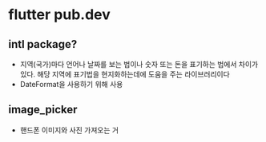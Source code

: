 # flutter pub.dev

## intl package?

- 지역(국가)마다 언어나 날짜를 보는 법이나 숫자 또는 돈을 표기하는 법에서 차이가 있다. 해당 지역에 표기법을 현지화하는데에 도움을 주는 라이브러리이다
- DateFormat을 사용하기 위해 사용

## image_picker

- 핸드폰 이미지와 사진 가져오는 거

  